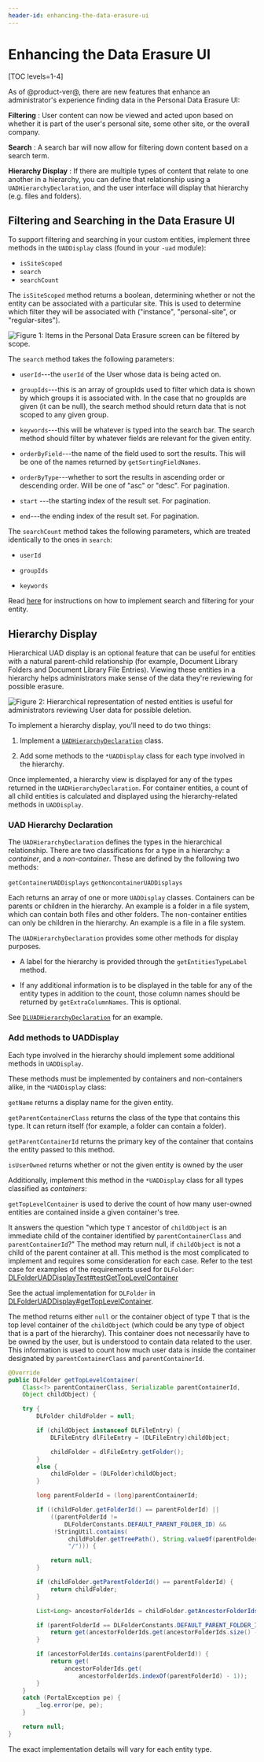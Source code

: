 ```yaml
---
header-id: enhancing-the-data-erasure-ui
---
```


# Enhancing the Data Erasure UI

[TOC levels=1-4]

As of @product-ver@, there are new features that enhance an administrator's
experience finding data in the Personal Data Erasure UI:

**Filtering**
: User content can now be viewed and acted upon based on
   whether it is part of the user's personal site, some other site, or the
   overall company.

**Search**
: A search bar will now allow for filtering down content based on
   a search term.

**Hierarchy Display**
: If there are multiple types of content that relate to one another in a
hierarchy, you can define that relationship using a `UADHierarchyDeclaration`,
and the user interface will display that hierarchy (e.g. files and folders).

## Filtering and Searching in the Data Erasure UI

To support filtering and searching in your custom entities, implement three
methods in the `UADDisplay` class (found in your `-uad` module):

- `isSiteScoped`
- `search`
- `searchCount`

The `isSiteScoped` method returns a boolean, determining whether or not the
entity can be associated with a particular site. This is used to determine
which filter they will be associated with ("instance", "personal-site", or
"regular-sites").

![Figure 1: Items in the Personal Data Erasure screen can be filtered by scope.](../../images/uad-scope-filter.png) 

The `search` method takes the following parameters:

- `userId`---the `userId` of the User whose data is being acted on.

- `groupIds`---this is an array of groupIds used to filter which data is shown
    by which groups it is associated with. In the case that no groupIds are
    given (it can be null), the search method should return data that is not
    scoped to any given group.

- `keywords`---this will be whatever is typed into the search bar. The search
    method should filter by whatever fields are relevant for the given entity.

- `orderByField`---the name of the field used to sort the results. This will be
    one of the names returned by `getSortingFieldNames`.

- `orderByType`---whether to sort the results in ascending order or descending
    order.  Will be one of "asc" or "desc". For pagination.

- `start` ---the starting index of the result set. For pagination.

- `end`---the ending index of the result set. For pagination.

The `searchCount` method takes the following parameters, which are treated
identically to the ones in `search`:

- `userId`

- `groupIds`

- `keywords`

Read
[here](/docs/7-2/frameworks/-/knowledge_base/f/filtering-and-searching-uad-marked-entities)
for instructions on how to implement search and filtering for your entity. 

## Hierarchy Display

Hierarchical UAD display is an optional feature that can be useful for entities
with a natural parent-child relationship (for example, Document Library Folders
and Document Library File Entries). Viewing these entities in a hierarchy helps
administrators make sense of the data they're reviewing for possible erasure.

![Figure 2: Hierarchical representation of nested entities is useful for administrators reviewing User data for possible deletion.](../../images/uad-hierarchy.png)

To implement a hierarchy display, you'll need to do two things:

1.  Implement a
    [`UADHierarchyDeclaration`](https://github.com/liferay/liferay-portal/blob/7.2.x/modules/apps/user-associated-data/user-associated-data-api/src/main/java/com/liferay/user/associated/data/display/UADHierarchyDeclaration.java)
    class.

2.  Add some methods to the `*UADDisplay` class for each type involved in the
    hierarchy.

Once implemented, a hierarchy view is displayed for any of the types returned in
the `UADHierarchyDeclaration`. For container entities, a count of all child
entities is calculated and displayed using the hierarchy-related methods in
`UADDisplay`.

### UAD Hierarchy Declaration

The `UADHierarchyDeclaration` defines the types in the hierarchical
relationship. There are two classifications for a type in a hierarchy: a
*container*, and a *non-container*. These are defined by the following two
methods:

`getContainerUADDisplays`
`getNoncontainerUADDisplays`

Each returns an array of one or more `UADDisplay` classes. Containers can be
parents or children in the hierarchy. An example is a folder in a file system,
which can contain both files and other folders. The non-container entities can
only be children in the hierarchy. An example is a file in a file
system.

The `UADHierarchyDeclaration` provides some other methods for display purposes.

- A label for the hierarchy is provided through the `getEntitiesTypeLabel`
    method.

- If any additional information is to be displayed in the table for any of the
    entity types in addition to the count, those column names should be returned
    by `getExtraColumnNames`. This is optional.

See [`DLUADHierarchyDeclaration`](https://github.com/liferay/liferay-portal/blob/master/modules/apps/document-library/document-library-uad/src/main/java/com/liferay/document/library/uad/display/DLUADHierarchyDeclaration.java) for an example.

### Add methods to UADDisplay

Each type involved in the hierarchy should implement some additional methods in `UADDisplay`.

These methods must be implemented by containers and non-containers alike, in the
`*UADDisplay` class:

`getName` returns a display name for the given entity.

`getParentContainerClass` returns the class of the type that contains this type.
It can return itself (for example, a folder can contain a folder).

`getParentContainerId` returns the primary key of the container that contains
the entity passed to this method.

`isUserOwned` returns whether or not the given entity is owned by the user

Additionally, implement this method in the `*UADDisplay` class for all types
classified as _containers_:

`getTopLevelContainer` is used to derive the count of how many user-owned
entities are contained inside a given container's tree.

It answers the question "which type `T` ancestor of `childObject` is an
immediate child of the container identified by `parentContainerClass` and
`parentContainerId`?" The method may return null, if `childObject` is not a
child of the parent container at all. This method is the most complicated to
implement and requires some consideration for each case. Refer to the test case
for examples of the requirements used for `DLFolder`:
[DLFolderUADDisplayTest#testGetTopLevelContainer](https://github.com/liferay/liferay-portal/blob/c8f78609353d6a83a0b755b0bbf93764959821ee/modules/apps/document-library/document-library-uad-test/src/testIntegration/java/com/liferay/document/library/uad/display/test/DLFolderUADDisplayTest.java#L67)

See the actual implementation for `DLFolder` in [DLFolderUADDisplay#getTopLevelContainer](https://github.com/liferay/liferay-portal/blob/c8f78609353d6a83a0b755b0bbf93764959821ee/modules/apps/document-library/document-library-uad/src/main/java/com/liferay/document/library/uad/display/DLFolderUADDisplay.java#L105).

The method returns either `null` or the container object of type T that is the
top level container of the `childObject` (which could be any type of object that
is a part of the hierarchy). This container does not necessarily have to be
owned by the user, but is understood to contain data related to the user. This
information is used to count how much user data is inside the container
designated by `parentContainerClass` and `parentContainerId`.

```java
@Override
public DLFolder getTopLevelContainer(
    Class<?> parentContainerClass, Serializable parentContainerId,
    Object childObject) {

    try {
        DLFolder childFolder = null;

        if (childObject instanceof DLFileEntry) {
            DLFileEntry dlFileEntry = (DLFileEntry)childObject;

            childFolder = dlFileEntry.getFolder();
        }
        else {
            childFolder = (DLFolder)childObject;
        }

        long parentFolderId = (long)parentContainerId;

        if ((childFolder.getFolderId() == parentFolderId) ||
            ((parentFolderId !=
                DLFolderConstants.DEFAULT_PARENT_FOLDER_ID) &&
             !StringUtil.contains(
                 childFolder.getTreePath(), String.valueOf(parentFolderId),
                 "/"))) {

            return null;
        }

        if (childFolder.getParentFolderId() == parentFolderId) {
            return childFolder;
        }

        List<Long> ancestorFolderIds = childFolder.getAncestorFolderIds();

        if (parentFolderId == DLFolderConstants.DEFAULT_PARENT_FOLDER_ID) {
            return get(ancestorFolderIds.get(ancestorFolderIds.size() - 1));
        }

        if (ancestorFolderIds.contains(parentFolderId)) {
            return get(
                ancestorFolderIds.get(
                    ancestorFolderIds.indexOf(parentFolderId) - 1));
        }
    }
    catch (PortalException pe) {
        _log.error(pe, pe);
    }

    return null;
}
```

The exact implementation details will vary for each entity type.
